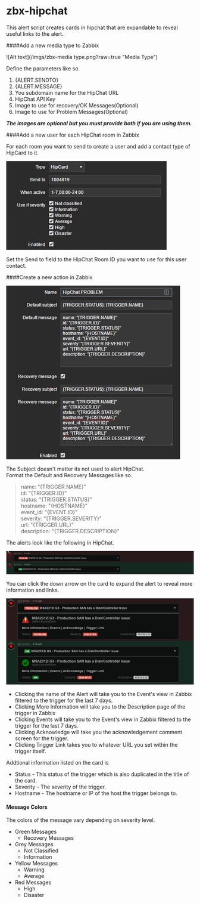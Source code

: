 # zbx-hipchat
This alert script creates cards in hipchat that are expandable to reveal useful links to the alert.

####Add a new media type to Zabbix

![Alt text](/imgs/zbx-media type.png?raw=true "Media Type")

Define the parameters like so.

1. {ALERT.SENDTO}
2. {ALERT.MESSAGE}
3. You subdomain name for the HipChat URL
4. HipChat API Key
5. Image to use for recovery/OK Messages(Optional)
6. Image to use for Problem Messages(Optional)

**_The images are optional but you must provide both if you are using them._**

####Add a new user for each HipChat room in Zabbix

For each room you want to send to create a user and add a contact type of HipCard to it.

![Alt text](/imgs/media-send-to.png?raw=true "Send To Address")

Set the Send to field to the HipChat Room ID you want to use for this user contact.

####Create a new action in Zabbix

![Alt text](/imgs/zbx-action.png?raw=true "Action Messsage")

The Subject doesn't matter its not used to alert HipChat.  
Format the Default and Recovery Messages like so.

>name: "{TRIGGER.NAME}"  
>id: "{TRIGGER.ID}"  
>status: "{TRIGGER.STATUS}"  
>hostname: "{HOSTNAME}"  
>event_id: "{EVENT.ID}"  
>severity: "{TRIGGER.SEVERITY}"  
>url: "{TRIGGER.URL}"  
>description: "{TRIGGER.DESCRIPTION}"  


The alerts look like the following in HipChat.

![Alt text](/imgs/alert-sml.png?raw=true "Alert Example")

You can click the down arrow on the card  to expand the alert to reveal more information and links.

![Alt text](/imgs/alert-lrg.png?raw=true "Expanded Alert Example")

* Clicking the name of the Alert will take you to the Event's view in Zabbix filtered to the trigger for the last 7 days.
* Clicking More Information will take you to the Description page of the trigger in Zabbix
* Clicking Events will take you to the Event's view in Zabbix filtered to the trigger for the last 7 days.
* Clicking Acknowledge will take you the acknowledgement comment screen for the trigger.
* Clicking Trigger Link takes you to whatever URL you set within the trigger itself.

Addtional information listed on the card is
* Status - This status of the trigger which is also duplicated in the title of the card.
* Severity - The severity of the trigger.
* Hostname - The hostname or IP of the host the trigger belongs to.

#### Message Colors
The colors of the message vary depending on severity level.

* Green Messages
  * Recovery Messages
* Grey Messages
  * Not Classified
  * Information
* Yellow Messages
  * Warning
  * Average
* Red Messages
  * High
  * Disaster
